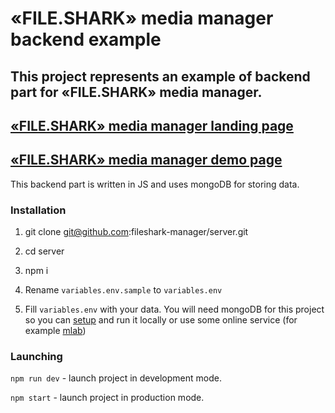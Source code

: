 # «FILE.SHARK» media manager backend example

## This project represents an example of backend part for «FILE.SHARK» media manager. 
## [«FILE.SHARK» media manager landing page](https://fileshark-manager.github.io/landing/)
## [«FILE.SHARK» media manager demo page](https://media-manager-front.herokuapp.com/)

This backend part is written in JS and uses mongoDB for storing data.

### Installation

1. git clone git@github.com:fileshark-manager/server.git

2. cd server

3. npm i

4. Rename `variables.env.sample` to `variables.env`

5. Fill `variables.env` with your data. You will need mongoDB for this project so you can [setup](https://docs.mongodb.com/v3.2/administration/install-community/) and run it locally or use some online service (for example [mlab](https://mlab.com/))

### Launching

`npm run dev` - launch project in development mode.

`npm start` - launch project in production mode.

